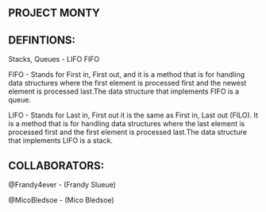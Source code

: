 ## PROJECT MONTY


## DEFINTIONS:

Stacks, Queues - LIFO FIFO

FIFO - Stands for First in, First out, and it is a method that is for handling data structures where the first element is processed first and the newest element is processed last.The data structure that implements FIFO is a queue.

LIFO - Stands for Last in, First out it is the same as First in, Last out (FILO). It is a method that is for handling data structures where the last element is processed first and the first element is processed last.The data structure that implements LIFO is a stack.

## COLLABORATORS:
@Frandy4ever - (Frandy Slueue)

@MicoBledsoe - (Mico Bledsoe)
